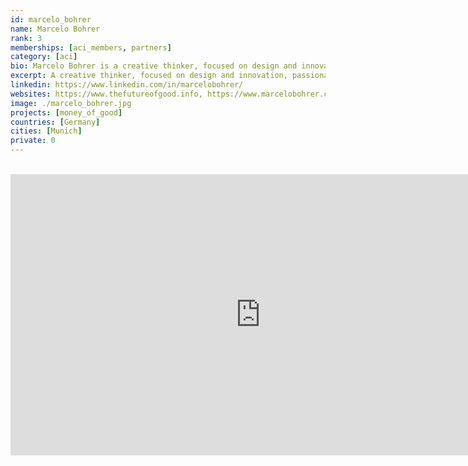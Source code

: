 ```yaml
---
id: marcelo_bohrer
name: Marcelo Bohrer
rank: 3
memberships: [aci_members, partners]
category: [aci]
bio: Marcelo Bohrer is a creative thinker, focused on design and innovation, passionate about bringing transformative ideas to life, and use them to make the world a better place. With extensive experience in using design thinking to develop solutions to complex scenarios, he created several enterprises with a wide impact such as the Nadism Club and the CyberorganicStuff. Marcelo also has a long track of spiritual investigation, especially about Buddhism.
excerpt: A creative thinker, focused on design and innovation, passionate about bringing transformative ideas to life.
linkedin: https://www.linkedin.com/in/marcelobohrer/
websites: https://www.thefutureofgood.info, https://www.marcelobohrer.com.br
image: ./marcelo_bohrer.jpg
projects: [money_of_good]
countries: [Germany]
cities: [Munich]
private: 0
---
```


<BR>
<div class="aspect-w-16 aspect-h-9">
<iframe src="https://player.vimeo.com/video/424095605" width="800" height="450" frameborder="0" allow="autoplay; fullscreen" allowfullscreen></iframe>
</div>
<BR>
